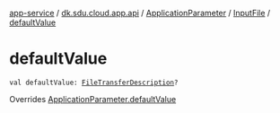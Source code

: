 [app-service](../../../index.md) / [dk.sdu.cloud.app.api](../../index.md) / [ApplicationParameter](../index.md) / [InputFile](index.md) / [defaultValue](./default-value.md)

# defaultValue

`val defaultValue: `[`FileTransferDescription`](../../-file-transfer-description/index.md)`?`

Overrides [ApplicationParameter.defaultValue](../default-value.md)

